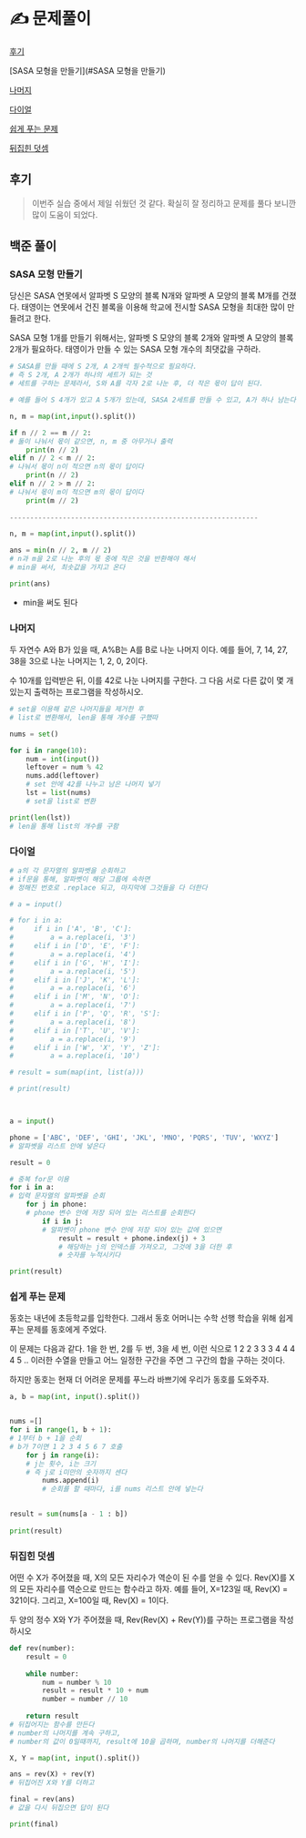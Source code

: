 # ✍️ 문제풀이

[후기](#후기)

[SASA 모형을 만들기](#SASA 모형을 만들기)

[나머지](#나머지)

[다이얼](#다이얼)

[쉽게 푸는 문제](#쉽게-푸는-문제)

[뒤집힌 덧셈](#뒤집힌-덧셈)



## 후기

>이번주 실습 중에서 제일 쉬웠던 것 같다. 확실히 잘 정리하고 문제를 풀다 보니깐 많이 도움이 되었다.



## 백준 풀이



### SASA 모형 만들기

당신은 SASA 연못에서 알파벳 S 모양의 블록 N개와 알파벳 A 모양의 블록 M개를 건졌다. 태영이는 연못에서 건진 블록을 이용해 학교에 전시할 SASA 모형을 최대한 많이 만들려고 한다.

SASA 모형 1개를 만들기 위해서는, 알파벳 S 모양의 블록 2개와 알파벳 A 모양의 블록 2개가 필요하다. 태영이가 만들 수 있는 SASA 모형 개수의 최댓값을 구하라.

```python
# SASA를 만들 때에 S 2개, A 2개씩 필수적으로 필요하다.
# 즉 S 2개, A 2개가 하나의 세트가 되는 것
# 세트를 구하는 문제라서, S와 A를 각자 2로 나눈 후, 더 작은 몫이 답이 된다.

# 예를 들어 S 4개가 있고 A 5개가 있는데, SASA 2세트를 만들 수 있고, A가 하나 남는다.

n, m = map(int,input().split())

if n // 2 == m // 2:
# 둘이 나눠서 몫이 같으면, n, m 중 아무거나 출력
    print(n // 2)
elif n // 2 < m // 2:
# 나눠서 몫이 n이 적으면 n의 몫이 답이다
    print(n // 2)
elif n // 2 > m // 2:
# 나눠서 몫이 m이 적으면 m의 몫이 답이다
    print(m // 2)
    
-------------------------------------------------------------

n, m = map(int,input().split())

ans = min(n // 2, m // 2)
# n과 m을 2로 나눈 후의 몫 중에 작은 것을 반환해야 해서
# min을 써서, 최솟값을 가지고 온다

print(ans)
```

- min을 써도 된다



### 나머지

두 자연수 A와 B가 있을 때, A%B는 A를 B로 나눈 나머지 이다. 예를 들어, 7, 14, 27, 38을 3으로 나눈 나머지는 1, 2, 0, 2이다. 

수 10개를 입력받은 뒤, 이를 42로 나눈 나머지를 구한다. 그 다음 서로 다른 값이 몇 개 있는지 출력하는 프로그램을 작성하시오.

```python
# set을 이용해 같은 나머지들을 제거한 후
# list로 변환해서, len을 통해 개수를 구했따

nums = set()

for i in range(10):
    num = int(input())
    leftover = num % 42
    nums.add(leftover)
    # set 안에 42를 나누고 남은 나머지 넣기
    lst = list(nums)
    # set을 list로 변환

print(len(lst))
# len을 통해 list의 개수를 구함
```





### 다이얼

```python
# a의 각 문자열의 알파벳을 순회하고
# if문을 통해, 알파벳이 해당 그룹에 속하면
# 정해진 번호로 .replace 되고, 마지막에 그것들을 다 더한다

# a = input()

# for i in a:
#     if i in ['A', 'B', 'C']:
#         a = a.replace(i, '3')
#     elif i in ['D', 'E', 'F']:
#         a = a.replace(i, '4')    
#     elif i in ['G', 'H', 'I']:
#         a = a.replace(i, '5')
#     elif i in ['J', 'K', 'L']:
#         a = a.replace(i, '6')
#     elif i in ['M', 'N', 'O']:
#         a = a.replace(i, '7')
#     elif i in ['P', 'Q', 'R', 'S']:
#         a = a.replace(i, '8')
#     elif i in ['T', 'U', 'V']:
#         a = a.replace(i, '9')
#     elif i in ['W', 'X', 'Y', 'Z']:
#         a = a.replace(i, '10')

# result = sum(map(int, list(a)))

# print(result)



a = input()

phone = ['ABC', 'DEF', 'GHI', 'JKL', 'MNO', 'PQRS', 'TUV', 'WXYZ']
# 알파벳을 리스트 안에 넣은다

result = 0

# 중복 for문 이용
for i in a:
# 입력 문자열의 알파벳을 순회
    for j in phone:
    # phone 변수 안에 저장 되어 있는 리스트를 순회한다
        if i in j:
        # 알파벳이 phone 변수 안에 저장 되어 있는 값에 있으면
            result = result + phone.index(j) + 3
            # 해당하는 j의 인덱스를 가져오고, 그것에 3을 더한 후
            # 숫자를 누적시키다

print(result)
```





### 쉽게 푸는 문제

동호는 내년에 초등학교를 입학한다. 그래서 동호 어머니는 수학 선행 학습을 위해 쉽게 푸는 문제를 동호에게 주었다.

이 문제는 다음과 같다. 1을 한 번, 2를 두 번, 3을 세 번, 이런 식으로 1 2 2 3 3 3 4 4 4 4 5 .. 이러한 수열을 만들고 어느 일정한 구간을 주면 그 구간의 합을 구하는 것이다.

하지만 동호는 현재 더 어려운 문제를 푸느라 바쁘기에 우리가 동호를 도와주자.

 ```python
 a, b = map(int, input().split())
 
 
 nums =[]
 for i in range(1, b + 1):
 # 1부터 b + 1을 순회
 # b가 7이면 1 2 3 4 5 6 7 호출
     for j in range(i):
     # j는 횟수, i는 크기
     # 즉 j로 i미만의 숫자까지 센다
         nums.append(i)
         # 순회를 할 때마다, i를 nums 리스트 안에 넣는다
 
         
 result = sum(nums[a - 1 : b])
     
 print(result)
 ```





### 뒤집힌 덧셈

어떤 수 X가 주어졌을 때, X의 모든 자리수가 역순이 된 수를 얻을 수 있다. Rev(X)를 X의 모든 자리수를 역순으로 만드는 함수라고 하자. 예를 들어, X=123일 때, Rev(X) = 321이다. 그리고, X=100일 때, Rev(X) = 1이다.

두 양의 정수 X와 Y가 주어졌을 때, Rev(Rev(X) + Rev(Y))를 구하는 프로그램을 작성하시오

```python
def rev(number):
    result = 0
    
    while number:
        num = number % 10
        result = result * 10 + num
        number = number // 10
    
    return result
# 뒤집어지는 함수를 만든다
# number의 나머지를 계속 구하고,
# number의 값이 0일때까지, result에 10을 곱하며, number의 나머지를 더해준다

X, Y = map(int, input().split())

ans = rev(X) + rev(Y)
# 뒤집어진 X와 Y를 더하고

final = rev(ans)
# 값을 다시 뒤집으면 답이 된다

print(final)
```

